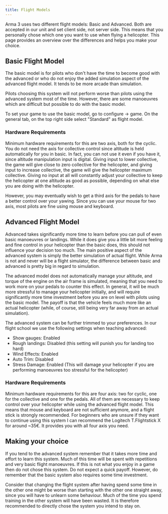 ```yaml
---
title: Flight Models
---
```


Arma 3 uses two different flight models: Basic and Advanced. Both are accepted in our unit and set client side, not server side. This means that you personally chose which one you want to use when flying a helicopter. This page provides an overview over the differences and helps you make your choice.

## Basic Flight Model

The basic model is for pilots who don't have the time to become good with the advanced or who do not enjoy the added simulation aspect of the advanced flight model. It tends to be more arcade than simulation.

Pilots choosing this system will not perform worse than pilots using the advanced system most of the time. However, there are some manoeuvres which are difficult but possible to do with the basic model.

To set your game to use the basic model, go to configure -> game. On the general tab, on the top right side select "Standard" as flight model.

### Hardware Requirements

Minimum hardware requirements for this are two axis, both for the cyclic. You do not need the axis for collective control since altitude is held automatically for you in basic. In fact, you can not use it even if you have it, since altitude manipulation input is digital. Giving input to lower collective, the game will give close to zero collective for the helicopter, and giving input to increase collective, the game will give the helicopter maximum collective. Giving no input at all will constantly adjust your collective to keep the helicopter at one altitude as good as possible, depending on what else you are doing with the helicopter.

However, you may eventually wish to get a third axis for the pedals to have a better control over your yawing. Since you can use your mouse for two axis, most pilots are fine using mouse and keyboard.

## Advanced Flight Model

Advanced takes significantly more time to learn before you can pull of even basic manoeuvres or landings. While it does give you a little bit more feeling and fine control in your helicopter than the basic does, this should not influence your decision too much. The main positive aspect of the advanced system is simply the better simulation of actual flight. While Arma is not and never will be a flight simulator, the difference between basic and advanced is pretty big in regard to simulation.

The advanced model does not automatically manage your altitude, and torque of the engine on the air frame is simulated, meaning that you need to work more on your pedals to counter this effect. In general, it will be much more stressful to manage your helicopter initially, and will require significantly more time investment before you are on level with pilots using the basic model. The payoff is that the vehicle feels much more like an actual helicopter (while, of course, still being very far away from an actual simulation).

The advanced system can be further trimmed to your preferences. In our flight school we use the following settings when teaching advanced:

- Show gauges: Enabled
- Rough landings: Disabled (this setting will punish you for landing too hard)
- Wind Effects: Enabled
- Auto Trim: Disabled
- Stress Damage: Enabled (This will damage your helicopter if you are performing manoeuvres too stressful for the helicopter)

### Hardware Requirements

Minimum hardware requirements for this are four axis: two for cyclic, one for the collective and one for the pedals. All of them are necessary to keep control over your helicopter while using the advanced flight model. This means that mouse and keyboard are not sufficient anymore, and a flight stick is strongly recommended. For beginners who are unsure if they want to continue using this system I can recommend the Logitech T.Flightstick X for around ~35€. It provides you with all four axis you need.

## Making your choice

If you tend to the advanced system remember that it takes more time and effort to learn this system. Much of this time will be spent with repetitions and very basic flight manoeuvres. If this is not what you enjoy in a game then do not chose this system. Do not expect a quick payoff. However, do remember that the basic system also requires some time investment.

Consider that changing the flight system after having spend some time in the other one might be worse than starting with the other one straight away, since you will have to unlearn some behaviour. Much of the time you spend training in the other system will have been wasted. It is therefore recommended to directly chose the system you intend to stay on.
